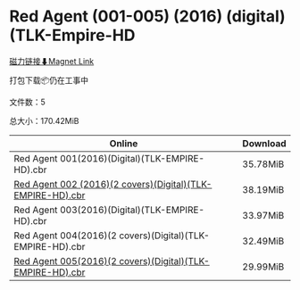 # Red Agent (001-005) (2016) (digital) (TLK-Empire-HD

[磁力链接⬇Magnet Link](magnet:?xt=urn:btih:c16d3c559f070fcd5ec4c9062e90a8b44941e16e&dn=Red%20Agent%20%28001-005%29%20%282016%29%20%28digital%29%20%28TLK-Empire-HD)

打包下载📦仍在工事中

文件数：5

总大小：170.42MiB

Online | Download
--- | ---
Red Agent 001(2016)(Digital)(TLK-EMPIRE-HD).cbr | 35.78MiB
[Red Agent 002 (2016)(2 covers)(Digital)(TLK-EMPIRE-HD).cbr](https://github.com/alicewish/markdown/blob/master/comic/Red-Agent-002-2016-2-covers-Digital-TLK-EMPIRE-HD-cbr.md) | 38.19MiB
Red Agent 003(2016)(Digital)(TLK-EMPIRE-HD).cbr | 33.97MiB
Red Agent 004(2016)(2 covers)(Digital)(TLK-EMPIRE-HD).cbr | 32.49MiB
[Red Agent 005(2016)(2 covers)(Digital)(TLK-EMPIRE-HD).cbr](https://github.com/alicewish/markdown/blob/master/comic/Red-Agent-005-2016-2-covers-Digital-TLK-EMPIRE-HD-cbr.md) | 29.99MiB